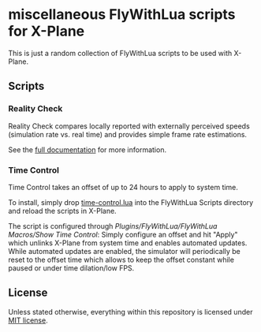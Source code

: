 # miscellaneous FlyWithLua scripts for X-Plane

This is just a random collection of FlyWithLua scripts to be used with X-Plane.

## Scripts

### Reality Check

Reality Check compares locally reported with externally perceived speeds (simulation rate vs. real time) and provides simple frame rate estimations.

See the [full documentation](Documentation/reality-check.md) for more information.

### Time Control

Time Control takes an offset of up to 24 hours to apply to system time.

To install, simply drop [time-control.lua](Scripts/time-control.lua) into the FlyWithLua Scripts directory and reload the scripts in X-Plane.

The script is configured through *Plugins/FlyWithLua/FlyWithLua Macros/Show Time Control*: Simply configure an offset and hit "Apply" which unlinks X-Plane from system time and enables automated updates. While automated updates are enabled, the simulator will periodically be reset to the offset time which allows to keep the offset constant while paused or under time dilation/low FPS.

## License

Unless stated otherwise, everything within this repository is licensed under [MIT license](LICENSE.md).
